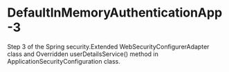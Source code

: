 # DefaultInMemoryAuthenticationApp-3
Step 3 of the Spring security.Extended WebSecurityConfigurerAdapter class and Overridden userDetailsService() method in ApplicationSecurityConfiguration class.
